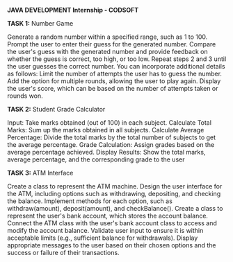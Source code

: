 **JAVA DEVELOPMENT Internship - CODSOFT**

**TASK 1:** Number Game

Generate a random number within a specified range, such as 1 to 100.
Prompt the user to enter their guess for the generated number.
Compare the user's guess with the generated number and provide feedback on whether the guess
is correct, too high, or too low.
Repeat steps 2 and 3 until the user guesses the correct number.
You can incorporate additional details as follows:
Limit the number of attempts the user has to guess the number.
Add the option for multiple rounds, allowing the user to play again.
Display the user's score, which can be based on the number of attempts taken or rounds won.

**TASK 2:** Student Grade Calculator

Input: Take marks obtained (out of 100) in each subject.
Calculate Total Marks: Sum up the marks obtained in all subjects.
Calculate Average Percentage: Divide the total marks by the total number of subjects to get the
average percentage.
Grade Calculation: Assign grades based on the average percentage achieved.
Display Results: Show the total marks, average percentage, and the corresponding grade to the user

**TASK 3:** ATM Interface

Create a class to represent the ATM machine.
Design the user interface for the ATM, including options such as withdrawing, depositing, and
checking the balance.
Implement methods for each option, such as withdraw(amount), deposit(amount), and
checkBalance().
Create a class to represent the user's bank account, which stores the account balance.
Connect the ATM class with the user's bank account class to access and modify the account
balance.
Validate user input to ensure it is within acceptable limits (e.g., sufficient balance for withdrawals).
Display appropriate messages to the user based on their chosen options and the success or failure
of their transactions.

